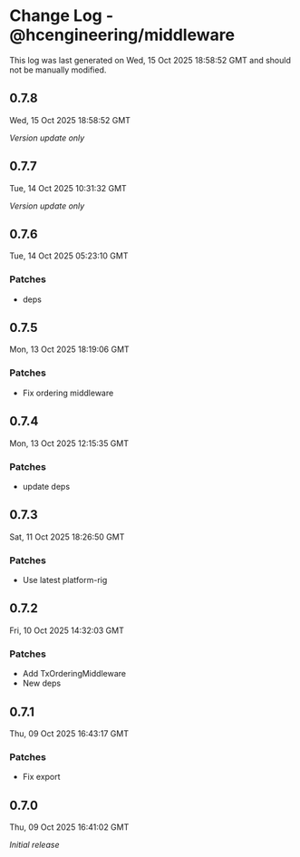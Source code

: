 # Change Log - @hcengineering/middleware

This log was last generated on Wed, 15 Oct 2025 18:58:52 GMT and should not be manually modified.

## 0.7.8
Wed, 15 Oct 2025 18:58:52 GMT

_Version update only_

## 0.7.7
Tue, 14 Oct 2025 10:31:32 GMT

_Version update only_

## 0.7.6
Tue, 14 Oct 2025 05:23:10 GMT

### Patches

- deps

## 0.7.5
Mon, 13 Oct 2025 18:19:06 GMT

### Patches

- Fix ordering middleware

## 0.7.4
Mon, 13 Oct 2025 12:15:35 GMT

### Patches

- update deps

## 0.7.3
Sat, 11 Oct 2025 18:26:50 GMT

### Patches

- Use latest platform-rig

## 0.7.2
Fri, 10 Oct 2025 14:32:03 GMT

### Patches

- Add TxOrderingMiddleware
- New deps

## 0.7.1
Thu, 09 Oct 2025 16:43:17 GMT

### Patches

- Fix export

## 0.7.0
Thu, 09 Oct 2025 16:41:02 GMT

_Initial release_

